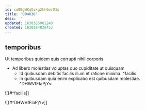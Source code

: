 ```yaml
---
id: cu0BgWKqOikg2khGwrD1q
title: '004036'
desc: ''
updated: 1630385002240
created: 1630384838453
---
```


## temporibus

Ut temporibus quidem quis corrupti nihil corporis

- Ad libero molestias voluptas quo cupiditate ut quisquam
  - Id quibusdam debitis facilis illum et ratione minima. ^facilis
  - In quibusdam quia enim explicabo est quibusdam molestiae. ^DHWVfFIaPjYv

![[#^facilis]]

![[#^DHWVfFIaPjYv]]
